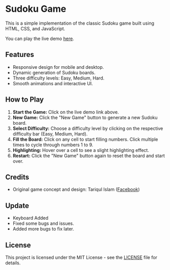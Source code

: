 # Sudoku Game

This is a simple implementation of the classic Sudoku game built using HTML, CSS, and JavaScript.

You can play the live demo [here](https://tariqulislaam.github.io/sudoku/).

## Features

- Responsive design for mobile and desktop.
- Dynamic generation of Sudoku boards.
- Three difficulty levels: Easy, Medium, Hard.
- Smooth animations and interactive UI.

## How to Play

1. **Start the Game:** Click on the live demo link above.
2. **New Game:** Click the "New Game" button to generate a new Sudoku board.
3. **Select Difficulty:** Choose a difficulty level by clicking on the respective difficulty bar (Easy, Medium, Hard).
4. **Fill the Board:** Click on any cell to start filling numbers. Click multiple times to cycle through numbers 1 to 9.
5. **Highlighting:** Hover over a cell to see a slight highlighting effect.
6. **Restart:** Click the "New Game" button again to reset the board and start over.

## Credits

- Original game concept and design: Tariqul Islam ([Facebook](https://facebook.com/tariqulislaamrahat))

## Update

- Keyboard Added
- Fixed some bugs and issues.
- Added more bugs to fix later.

## License

This project is licensed under the MIT License - see the [LICENSE](LICENSE) file for details.
